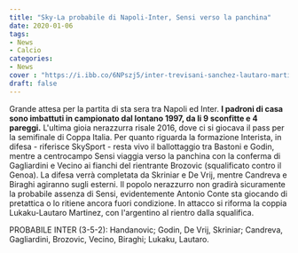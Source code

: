 ```yaml
---
title: "Sky-La probabile di Napoli-Inter, Sensi verso la panchina"
date: 2020-01-06
tags:
- News
- Calcio
categories:
- News
cover : "https://i.ibb.co/6NPszj5/inter-trevisani-sanchez-lautaro-martinez-perfetto-per-lukaku.jpg"
draft: false
---
```


Grande attesa per la partita di sta sera tra Napoli ed Inter.
<strong> I padroni di casa sono imbattuti in campionato dal lontano 1997, da li 9 sconfitte e 4 pareggi.</strong>
L'ultima gioia nerazzurra risale 2016, dove ci si giocava il pass per la semifinale di Coppa Italia.
Per quanto riguarda la formazione Interista, in difesa - riferisce SkySport - resta vivo il ballottaggio tra Bastoni e Godin, mentre a centrocampo Sensi viaggia verso la panchina con la conferma di Gagliardini e Vecino ai fianchi del rientrante Brozovic (squalificato contro il Genoa). 
La difesa verrà completata da Skriniar e De Vrij, mentre Candreva e Biraghi agiranno sugli esterni.
Il popolo nerazzurro non gradirà sicuramente la probabile assenza di Sensi, evidentemente Antonio Conte sta giocando di pretattica o lo ritiene ancora fuori condizione.
In attacco si riforma la coppia Lukaku-Lautaro Martinez, con l'argentino al rientro dalla squalifica. 

PROBABILE INTER (3-5-2): Handanovic; Godin, De Vrij, Skriniar; Candreva, Gagliardini, Brozovic, Vecino, Biraghi; Lukaku, Lautaro.

